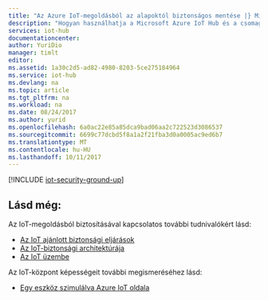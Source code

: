 ```yaml
---
title: "Az Azure IoT-megoldásból az alapoktól biztonságos mentése |} Microsoft Docs"
description: "Hogyan használhatja a Microsoft Azure IoT Hub és a csomag a beépített biztonsági szolgáltatásait."
services: iot-hub
documentationcenter: 
author: YuriDio
manager: timlt
editor: 
ms.assetid: 1a30c2d5-ad82-4980-8203-5ce275184964
ms.service: iot-hub
ms.devlang: na
ms.topic: article
ms.tgt_pltfrm: na
ms.workload: na
ms.date: 08/24/2017
ms.author: yurid
ms.openlocfilehash: 6a0ac22e85a85dca9bad06aa2c722523d3086537
ms.sourcegitcommit: 6699c77dcbd5f8a1a2f21fba3d0a0005ac9ed6b7
ms.translationtype: MT
ms.contentlocale: hu-HU
ms.lasthandoff: 10/11/2017
---
```

[!INCLUDE [iot-security-ground-up](../../includes/iot-security-ground-up.md)]

## <a name="see-also"></a>Lásd még:
Az IoT-megoldásból biztosításával kapcsolatos további tudnivalókért lásd:

* [Az IoT ajánlott biztonsági eljárások][lnk-security-best-practices]
* [Az IoT-biztonsági architektúrája][lnk-security-architecture]
* [Az IoT üzembe][lnk-security-deployment]

Az IoT-központ képességeit további megismeréséhez lásd:

* [Egy eszköz szimulálva Azure IoT oldala][lnk-iotedge]

[lnk-security-best-practices]: iot-hub-security-best-practices.md
[lnk-security-architecture]: iot-hub-security-architecture.md
[lnk-security-deployment]: iot-hub-security-deployment.md

[lnk-iotedge]: iot-hub-linux-iot-edge-simulated-device.md
